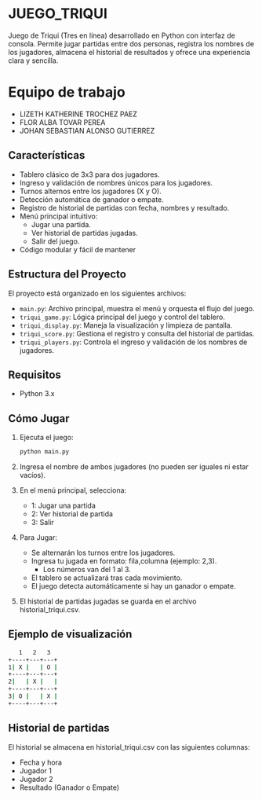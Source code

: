 # JUEGO_TRIQUI

Juego de Triqui (Tres en línea) desarrollado en Python con interfaz de consola. Permite jugar partidas entre dos personas, registra los nombres de los jugadores, almacena el historial de resultados y ofrece una experiencia clara y sencilla.

# Equipo de trabajo
- LIZETH KATHERINE TROCHEZ PAEZ
- FLOR ALBA TOVAR PEREA
- JOHAN SEBASTIAN ALONSO GUTIERREZ

## Características

- Tablero clásico de 3x3 para dos jugadores.
- Ingreso y validación de nombres únicos para los jugadores.
- Turnos alternos entre los jugadores (X y O).
- Detección automática de ganador o empate.
- Registro de historial de partidas con fecha, nombres y resultado.
- Menú principal intuitivo:
  - Jugar una partida.
  - Ver historial de partidas jugadas.
  - Salir del juego.
- Código modular y fácil de mantener

## Estructura del Proyecto

El proyecto está organizado en los siguientes archivos:

- `main.py`: Archivo principal, muestra el menú y orquesta el flujo del juego.
- `triqui_game.py`: Lógica principal del juego y control del tablero.
- `triqui_display.py`: Maneja la visualización y limpieza de pantalla.
- `triqui_score.py`: Gestiona el registro y consulta del historial de partidas.
- `triqui_players.py`: Controla el ingreso y validación de los nombres de jugadores.

## Requisitos

- Python 3.x

## Cómo Jugar

1. Ejecuta el juego:
   ```bash
   python main.py
   ```

2. Ingresa el nombre de ambos jugadores (no pueden ser iguales ni estar vacíos).

3. En el menú principal, selecciona:
   - 1: Jugar una partida
   - 2: Ver historial de partida
   - 3: Salir

4. Para Jugar:
   - Se alternarán los turnos entre los jugadores.
   - Ingresa tu jugada en formato: fila,columna (ejemplo: 2,3).
     - Los números van del 1 al 3.
   - El tablero se actualizará tras cada movimiento.
   - El juego detecta automáticamente si hay un ganador o empate.

5. El historial de partidas jugadas se guarda en el archivo historial_triqui.csv.

## Ejemplo de visualización

   ```bash
      1   2   3
 +----+---+---+
1| X |   | O |
 +----+---+---+
2|   | X |   |
 +----+---+---+
3| O |   | X |
 +----+---+---+
   ```

## Historial de partidas

El historial se almacena en historial_triqui.csv con las siguientes columnas:
- Fecha y hora
- Jugador 1
- Jugador 2
- Resultado (Ganador o Empate)
